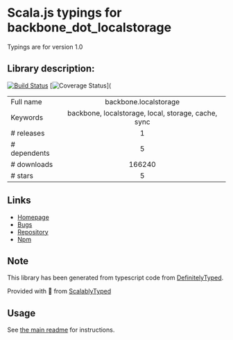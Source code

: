 
# Scala.js typings for backbone_dot_localstorage

Typings are for version 1.0

## Library description:
[![Build Status](https://travis-ci.org/jeromegn/Backbone.localStorage.svg?branch=master)](https://travis-ci.org/jeromegn/Backbone.localStorage) [![Coverage Status](https://coveralls.io/repos/github/jeromegn/Backbone.localStorage/badge.svg?branch=master)](

|                    |                 |
| ------------------ | :-------------: |
| Full name          | backbone.localstorage |
| Keywords           | backbone, localstorage, local, storage, cache, sync |
| # releases         | 1 |
| # dependents       | 5 |
| # downloads        | 166240 |
| # stars            | 5 |

## Links
- [Homepage](https://github.com/jeromegn/backbone.localstorage)
- [Bugs](https://github.com/jeromegn/backbone.localstorage/issues)
- [Repository](https://github.com/jeromegn/backbone.localstorage)
- [Npm](https://www.npmjs.com/package/backbone.localstorage)
    


## Note
This library has been generated from typescript code from [DefinitelyTyped](https://definitelytyped.org).

Provided with :purple_heart: from [ScalablyTyped](https://github.com/oyvindberg/ScalablyTyped)

## Usage
See [the main readme](../../readme.md) for instructions.


